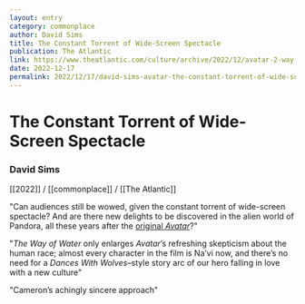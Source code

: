 ```yaml
---
layout: entry
category: commonplace
author: David Sims
title: The Constant Torrent of Wide-Screen Spectacle
publication: The Atlantic
link: https://www.theatlantic.com/culture/archive/2022/12/avatar-2-way-of-water-movie-review-james-cameron/672448/
date: 2022-12-17
permalink: 2022/12/17/david-sims-avatar-the-constant-torrent-of-wide-screen-spectacle
---
```


# The Constant Torrent of Wide-Screen Spectacle

### David Sims

[[2022]] / [[commonplace]] / [[The Atlantic]]

"Can audiences still be wowed, given the constant torrent of wide-screen spectacle? And are there new delights to be discovered in the alien world of Pandora, all these years after the [original *Avatar*](https://www.theatlantic.com/culture/archive/2022/09/avatar-2-movie-james-cameron/671578/)?"

"*The Way of Water* only enlarges *Avatar*’s refreshing skepticism about the human race; almost every character in the film is Na’vi now, and there’s no need for a *Dances With Wolves*–style story arc of our hero falling in love with a new culture"

"Cameron’s achingly sincere approach"
